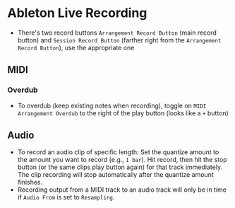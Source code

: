 # Ableton Live Recording

- There's two record buttons `Arrangement Record Button` (main record button) and `Session Record Button` (farther right from the `Arrangement Record Button`), use the appropriate one

## MIDI

### Overdub

- To overdub (keep existing notes when recording), toggle on `MIDI Arrangement Overdub` to the right of the play button (looks like a `+` button)

## Audio

- To record an audio clip of specific length: Set the quantize amount to the amount you want to record (e.g., `1 bar`). Hit record, then hit the stop button (or the same clips play button again) for that track immediately. The clip recording will stop automatically after the quantize amount finishes.
- Recording output from a MIDI track to an audio track will only be in time if `Audio From` is set to `Resampling`.
